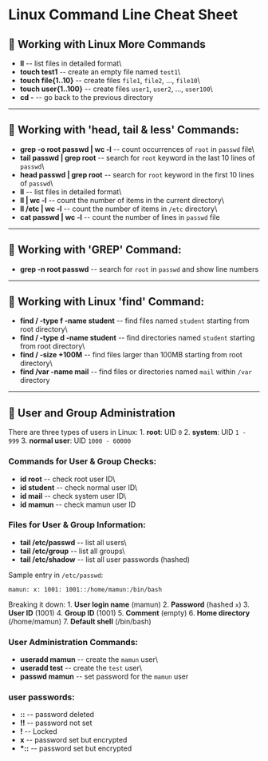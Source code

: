 # Linux Command Line Cheat Sheet

## 🔹 Working with Linux More Commands

-   **ll** -- list files in detailed format\
-   **touch test1** -- create an empty file named `test1`\
-   **touch file{1..10}** -- create files `file1`, `file2`, ...,
    `file10`\
-   **touch user{1..100}** -- create files `user1`, `user2`, ...,
    `user100`\
-   **cd -** -- go back to the previous directory

------------------------------------------------------------------------

## 🔹 Working with 'head, tail & less' Commands:

-   **grep -o root passwd \| wc -l** -- count occurrences of `root` in
    `passwd` file\
-   **tail passwd \| grep root** -- search for `root` keyword in the
    last 10 lines of `passwd`\
-   **head passwd \| grep root** -- search for `root` keyword in the
    first 10 lines of `passwd`\
-   **ll** -- list files in detailed format\
-   **ll \| wc -l** -- count the number of items in the current
    directory\
-   **ll /etc \| wc -l** -- count the number of items in `/etc`
    directory\
-   **cat passwd \| wc -l** -- count the number of lines in `passwd`
    file

------------------------------------------------------------------------

## 🔹 Working with 'GREP' Command:

-   **grep -n root passwd** -- search for `root` in `passwd` and show
    line numbers

------------------------------------------------------------------------

## 🔹 Working with Linux 'find' Command:

-   **find / -type f -name student** -- find files named `student`
    starting from root directory\
-   **find / -type d -name student** -- find directories named `student`
    starting from root directory\
-   **find / -size +100M** -- find files larger than 100MB starting from
    root directory\
-   **find /var -name mail** -- find files or directories named `mail`
    within `/var` directory

------------------------------------------------------------------------

## 🔹 User and Group Administration

There are three types of users in Linux: 1. **root**: UID `0` 2.
**system**: UID `1 - 999` 3. **normal user**: UID `1000 - 60000`

### Commands for User & Group Checks:

-   **id root** -- check root user ID\
-   **id student** -- check normal user ID\
-   **id mail** -- check system user ID\
-   **id mamun** -- check mamun user ID

### Files for User & Group Information:

-   **tail /etc/passwd** -- list all users\
-   **tail /etc/group** -- list all groups\
-   **tail /etc/shadow** -- list all user passwords (hashed)

Sample entry in `/etc/passwd`:

    mamun: x: 1001: 1001::/home/mamun:/bin/bash

Breaking it down: 1. **User login name** (mamun) 2. **Password** (hashed
`x`) 3. **User ID** (1001) 4. **Group ID** (1001) 5. **Comment** (empty)
6. **Home directory** (/home/mamun) 7. **Default shell** (/bin/bash)

### User Administration Commands:

-   **useradd mamun** -- create the `mamun` user\
-   **useradd test** -- create the `test` user\
-   **passwd mamun** -- set password for the `mamun` user

### user passwords:
- **::** -- password deleted
- **!!** -- password not set
- **!**  -- Locked
- **x** -- password set but encrypted
- **\*::** -- password set but encrypted
